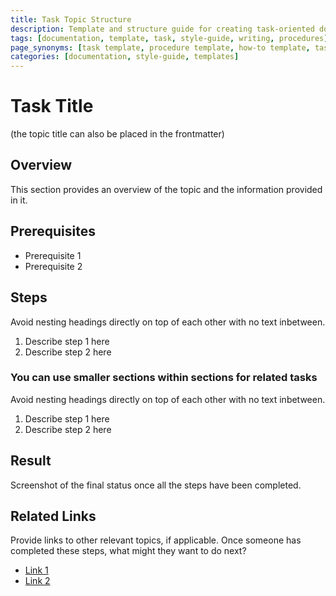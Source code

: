 ```yaml
---
title: Task Topic Structure
description: Template and structure guide for creating task-oriented documentation topics in Gardener documentation
tags: [documentation, template, task, style-guide, writing, procedures]
page_synonyms: [task template, procedure template, how-to template, task structure]
categories: [documentation, style-guide, templates]
---
```


# Task Title
(the topic title can also be placed in the frontmatter)

## Overview
This section provides an overview of the topic and the information provided in it. 

## Prerequisites
* Prerequisite 1
* Prerequisite 2

## Steps
Avoid nesting headings directly on top of each other with no text inbetween.
1. Describe step 1 here
1. Describe step 2 here

### You can use smaller sections within sections for related tasks
Avoid nesting headings directly on top of each other with no text inbetween.
1. Describe step 1 here
1. Describe step 2 here

## Result
Screenshot of the final status once all the steps have been completed. 

## Related Links
Provide links to other relevant topics, if applicable. Once someone has completed these steps, what might they want to do next?
* [Link 1]()
* [Link 2]()
